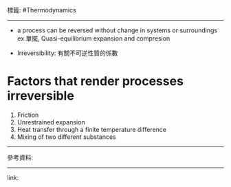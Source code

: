 標籤: #Thermodynamics 

---

- a process can be reversed without change in systems or surroundings
ex.單擺, Quasi-equilibrium expansion and compresion

- Irreversibility: 有關不可逆性質的係數

# Factors that render processes irreversible

1. Friction
2. Unrestrained expansion
3. Heat transfer through a finite temperature difference
4. Mixing of two different substances

---

參考資料:



---

link:

